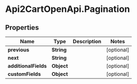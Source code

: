 # Api2CartOpenApi.Pagination

## Properties

Name | Type | Description | Notes
------------ | ------------- | ------------- | -------------
**previous** | **String** |  | [optional] 
**next** | **String** |  | [optional] 
**additionalFields** | **Object** |  | [optional] 
**customFields** | **Object** |  | [optional] 


